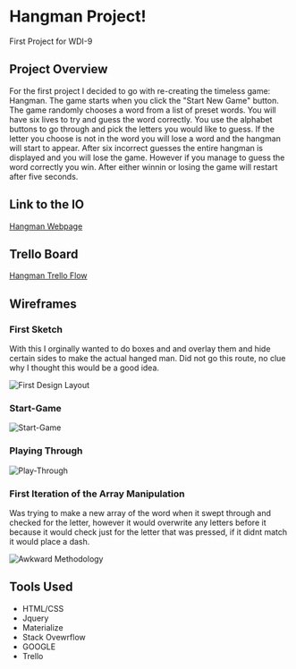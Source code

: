 # Hangman Project!
First Project for WDI-9

## Project Overview
For the first project I decided to go with re-creating the timeless game: Hangman. The game starts when you click the "Start New Game" button. The game randomly chooses a word
from a list of preset words. You will have six lives to try and guess the word correctly. You use the alphabet buttons to go through and pick the letters you would like to guess. If the letter you choose is not in the word you will lose a word and the hangman will start to appear. After six incorrect guesses the entire hangman is displayed and you will lose the game. However if you manage to guess the word correctly you win. After either winnin or losing the game will restart after five seconds.

## Link to the IO
[Hangman Webpage](https://ryan-wilkinson.github.io/)

## Trello Board
[Hangman Trello Flow](https://trello.com/b/6Z3myJRZ/first-project)

## Wireframes
### First Sketch
With this I orginally wanted to do boxes and and overlay them and hide certain sides to make the actual hanged man. Did not go this route, no clue why I thought this would be a good idea.

![First Design Layout](http://i.imgur.com/125YbeQ.jpg)

### Start-Game
![Start-Game](https://github.com/Ryan-Wilkinson/hangman/blob/master/When-Start-Is-Clicked.png)

### Playing Through
![Play-Through](https://github.com/Ryan-Wilkinson/hangman/blob/master/Letters%20in%2C%20Lives%20lost.png)

### First Iteration of the Array Manipulation
Was trying to make a new array of the word when it swept through and checked for the letter, however it would overwrite any letters before it because it would check just for the letter that was pressed, if it didnt match it would place a dash.

![Awkward Methodology](https://github.com/Ryan-Wilkinson/hangman/blob/master/First-Iteration.png)

## Tools Used
- HTML/CSS
- Jquery
- Materialize
- Stack Ovewrflow
- GOOGLE
- Trello